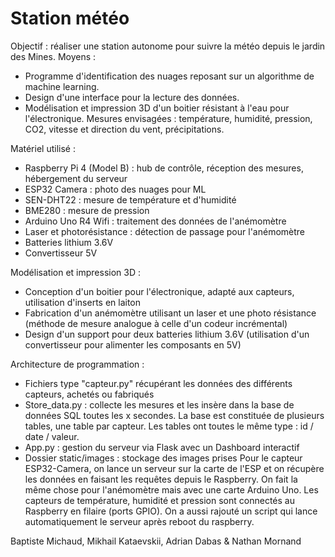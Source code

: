 # Station météo

Objectif : réaliser une station autonome pour suivre la météo depuis le jardin des Mines.
Moyens :
- Programme d'identification des nuages reposant sur un algorithme de machine learning.
- Design d'une interface pour la lecture des données.
- Modélisation et impression 3D d'un boitier résistant à l'eau pour l'électronique. 
Mesures envisagées : température, humidité, pression, CO2, vitesse et direction du vent, précipitations.

Matériel utilisé :
- Raspberry Pi 4 (Model B) : hub de contrôle, réception des mesures, hébergement du serveur
- ESP32 Camera : photo des nuages pour ML
- SEN-DHT22 : mesure de température et d'humidité
- BME280 : mesure de pression
- Arduino Uno R4 Wifi : traitement des données de l'anémomètre
- Laser et photorésistance : détection de passage pour l'anémomètre
- Batteries lithium 3.6V
- Convertisseur 5V 

Modélisation et impression 3D :
- Conception d'un boitier pour l'électronique, adapté aux capteurs, utilisation d'inserts en laiton
- Fabrication d'un anémomètre utilisant un laser et une photo résistance (méthode de mesure analogue à celle d'un codeur incrémental)
- Design d'un support pour deux batteries lithium 3.6V (utilisation d'un convertisseur pour alimenter les composants en 5V)

Architecture de programmation :
- Fichiers type "capteur.py" récupérant les données des différents capteurs, achetés ou fabriqués
- Store_data.py : collecte les mesures et les insère dans la base de données SQL toutes les x secondes. La base est constituée de plusieurs tables, une table par capteur. Les tables ont toutes le même type : id / date / valeur.
- App.py : gestion du serveur via Flask avec un Dashboard interactif
- Dossier static/images : stockage des images prises 
Pour le capteur ESP32-Camera, on lance un serveur sur la carte de l'ESP et on récupère les données en faisant les requêtes depuis le Raspberry. On fait la même chose pour l'anémomètre mais avec une carte Arduino Uno. Les capteurs de température, humidité et pression sont connectés au Raspberry en filaire (ports GPIO).
On a aussi rajouté un script qui lance automatiquement le serveur après reboot du raspberry.

Baptiste Michaud, Mikhail Kataevskii, Adrian Dabas & Nathan Mornand
